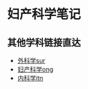 # 妇产科学笔记

## 其他学科链接直达

- [外科学sur](https://med.uuyu.asia)
- [妇产科学ong](https://ong.uuyu.asia)
- [内科学itn](https://itn.uuyu.asia)
